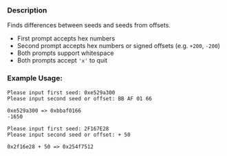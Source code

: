 ### Description
Finds differences between seeds and seeds from offsets.

- First prompt accepts hex numbers
- Second prompt accepts hex numbers or signed offsets (e.g. `+200`, `-200`)
- Both prompts support whitespace
- Both prompts accept `'x'` to quit

### Example Usage:

```
Please input first seed: 0xe529a300
Please input second seed or offset: BB AF 01 66

0xe529a300 => 0xbbaf0166
-1650
```

```
Please input first seed: 2F167E28
Please input second seed or offset: + 50

0x2f16e28 + 50 => 0x254f7512
```

